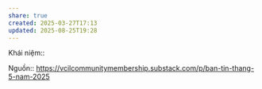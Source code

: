 ```yaml
---
share: true
created: 2025-03-27T17:13
updated: 2025-08-25T19:28
---
```

Khái niệm:: 

Nguồn:: https://vcilcommunitymembership.substack.com/p/ban-tin-thang-5-nam-2025